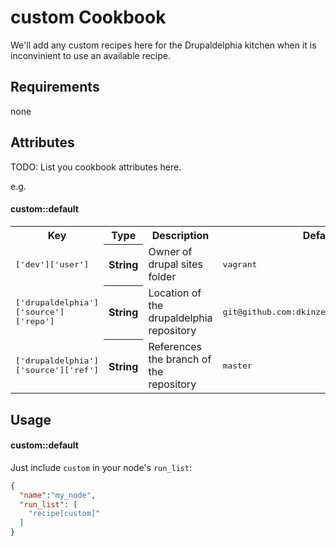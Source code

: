 custom Cookbook
===============
We'll add any custom recipes here for the Drupaldelphia kitchen when it is inconvinient to use an available recipe.

Requirements
------------
none

Attributes
----------
TODO: List you cookbook attributes here.

e.g.
#### custom::default
<table>
  <tr>
    <th>Key</th>
    <th>Type</th>
    <th>Description</th>
    <th>Default</th>
  </tr>
  <tr>
    <td><tt>['dev']['user']</tt></td>
    <th>String</th>
    <td>Owner of drupal sites folder</td>
    <td><tt>vagrant</tt></td>
  </tr>
  <tr>
    <td><tt>['drupaldelphia']['source']['repo']</tt></td>
    <th>String</th>
    <td>Location of the drupaldelphia repository</td>
    <td><tt>git@github.com:dkinzer/drupaldelphia.git</tt></td>
  </tr>
  <tr>
    <td><tt>['drupaldelphia']['source']['ref']</tt></td>
    <th>String</th>
    <td>References the branch of the repository</td>
    <td><tt>master</tt></td>
  </tr>
</table>

Usage
-----
#### custom::default
Just include `custom` in your node's `run_list`:

```json
{
  "name":"my_node",
  "run_list": [
    "recipe[custom]"
  ]
}
```
